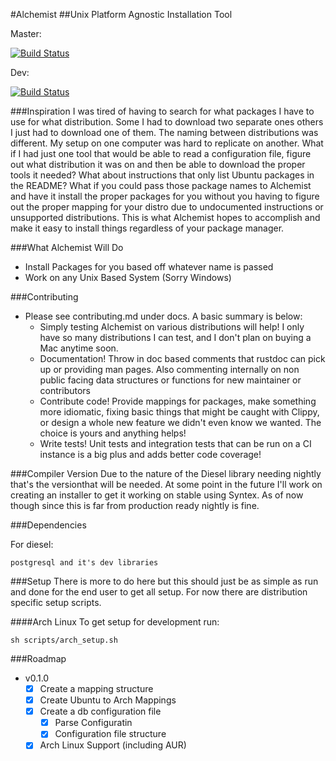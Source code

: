 #Alchemist
##Unix Platform Agnostic Installation Tool


Master:

[![Build Status](https://travis-ci.org/mgattozzi/Alchemist.svg?branch=master)](https://travis-ci.org/mgattozzi/Alchemist)

Dev:

[![Build Status](https://travis-ci.org/mgattozzi/Alchemist.svg?branch=dev)](https://travis-ci.org/mgattozzi/Alchemist)

###Inspiration
I was tired of having to search for what packages I have to use for what
distribution. Some I had to download two separate ones others I just had
to download one of them. The naming between distributions was different.
My setup on one computer was hard to replicate on another. What if I had
just one tool that would be able to read a configuration file, figure
out what distribution it was on and then be able to download the proper
tools it needed? What about instructions that only list Ubuntu packages
in the README? What if you could pass those package names to Alchemist and
have it install the proper packages for you without you having to figure
out the proper mapping for your distro due to undocumented instructions
or unsupported distributions. This is what Alchemist hopes to accomplish
and make it easy to install things regardless of your package manager.

###What Alchemist Will Do
- Install Packages for you based off whatever name is passed
- Work on any Unix Based System (Sorry Windows)

###Contributing
- Please see contributing.md under docs. A basic summary is below:
  - Simply testing Alchemist on various distributions will help!
    I only have so many distributions I can test, and I don't plan
    on buying a Mac anytime soon.
  - Documentation! Throw in doc based comments that rustdoc can pick up
    or providing man pages. Also commenting internally on non public
    facing data structures or functions for new maintainer or
    contributors
  - Contribute code! Provide mappings for packages, make something more
    idiomatic, fixing basic things that might be caught with Clippy, or
    design a whole new feature we didn't even know we wanted. The choice
    is yours and anything helps!
  - Write tests! Unit tests and integration tests that can be run on a
    CI instance is a big plus and adds better code coverage!

###Compiler Version
Due to the nature of the Diesel library needing nightly
that's the versionthat will be needed. At some point in
the future I'll work on creating an installer to get it
working on stable using Syntex. As of now though since
this is far from production ready nightly is fine.

###Dependencies

For diesel:

```
postgresql and it's dev libraries
```

###Setup
There is more to do here but this should just be as simple as run and
done for the end user to get all setup. For now there are distribution
specific setup scripts.

####Arch Linux
To get setup for development run:

```
sh scripts/arch_setup.sh
```

###Roadmap
- v0.1.0
  - [x] Create a mapping structure
  - [x] Create Ubuntu to Arch Mappings
  - [x] Create a db configuration file
    - [x] Parse Configuratin
    - [x] Configuration file structure
  - [x] Arch Linux Support (including AUR)

